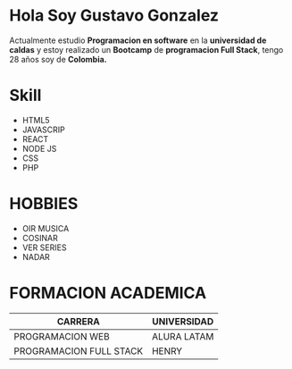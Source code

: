 # Hola Soy Gustavo Gonzalez
Actualmente estudio **Programacion en software** en la **universidad de caldas** y estoy realizado un **Bootcamp** de **programacion Full Stack**, tengo 28 años soy de **Colombia.**

# Skill

* HTML5
* JAVASCRIP
* REACT
* NODE JS
* CSS
* PHP

# HOBBIES

* OIR MUSICA
* COSINAR
* VER SERIES
* NADAR

# FORMACION ACADEMICA

|CARRERA                 | UNIVERSIDAD  |
|------------------------|--------------|
|PROGRAMACION WEB        | ALURA LATAM  |
|PROGRAMACION FULL STACK | HENRY        |
